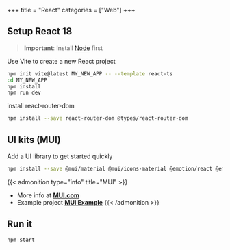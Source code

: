 +++
title = "React"
categories = ["Web"]
+++

## Setup React 18

> **Important**: Install [Node](/posts/node) first

Use Vite to create a new React project

```sh
npm init vite@latest MY_NEW_APP -- --template react-ts
cd MY_NEW_APP
npm install
npm run dev
```

install react-router-dom

```sh
npm install --save react-router-dom @types/react-router-dom
```

## UI kits (MUI)

Add a UI library to get started quickly

```sh
npm install --save @mui/material @mui/icons-material @emotion/react @emotion/styled
```
{{< admonition type="info" title="MUI" >}}
- More info at **[MUI.com](https://mui.com/)**
- Example project **[MUI Example](https://github.com/mui/material-ui/tree/master/examples/material-vite-ts)**
{{< /admonition >}}
## Run it

```sh
npm start
```
